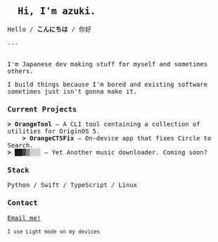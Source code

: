 <samp>
  <div id="user-content-toc">
    <ul style="list-style: none;">
      <summary>
         <h2>Hi, I'm azuki.</h2>
      </summary>
    </ul>
  </div>
  Hello / <strong>こんにちは</strong> / 你好
  <br/>
  <br/>
  ---
  <br/>
  <br/>
  <p>I'm Japanese dev making stuff for myself and sometimes others.</p>
  <p>I build things because I'm bored and existing software sometimes just isn't gonna make it.</p>
  <h3>Current Projects</h3>
  <strong> > OrangeTool</strong> – A CLI tool containing a collection of utilities for OriginOS 5.
  <br/>
  &nbsp;&nbsp;&nbsp;<strong> > OrangeCTSFix</strong> – On-device app that fixes Circle to Search.
  <br/>
  <strong> > ██▓▒░░░</strong> – Yet Another music downloader. Coming soon?
  <h3>Stack</h3>
  Python / Swift / TypeScript / Linux
  <h3>Contact</h3>
  <a href="mailto:azu06091@gmail.com">Email me!</a>
  <br/>
  <br/>
  <sub>I use Light mode on my devices</sub>
</samp>
